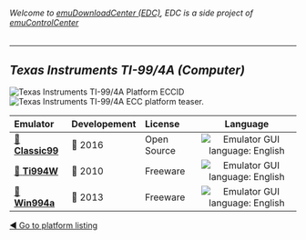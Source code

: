 ###### Welcome to [emuDownloadCenter (EDC)](https://github.com/PhoenixInteractiveNL/emuDownloadCenter/wiki/), EDC is a side project of [emuControlCenter](https://github.com/PhoenixInteractiveNL/emuControlCenter/wiki/)
***
## _Texas Instruments TI-99/4A (Computer)_
![](https://raw.githubusercontent.com/wiki/PhoenixInteractiveNL/emuDownloadCenter/images_platform/ecc_ti99_cell.png "Texas Instruments TI-99/4A Platform ECCID")
![](https://raw.githubusercontent.com/wiki/PhoenixInteractiveNL/emuDownloadCenter/images_platform/ecc_ti99_teaser.png "Texas Instruments TI-99/4A ECC platform teaser.")

| Emulator | Developement | License | Language |
|:---------|:-------------|:--------|:--------:|
| [:file_folder: **Classic99**](https://github.com/PhoenixInteractiveNL/emuDownloadCenter/wiki/Emulator-classic99#menu) | :large_blue_circle: 2016 | Open Source | ![](https://raw.githubusercontent.com/wiki/PhoenixInteractiveNL/emuDownloadCenter/images_flags/icon_flag_EN_24.png "Emulator GUI language: English") |
| [:file_folder: **Ti994W**](https://github.com/PhoenixInteractiveNL/emuDownloadCenter/wiki/Emulator-ti994w#menu) | :red_circle: 2010 | Freeware | ![](https://raw.githubusercontent.com/wiki/PhoenixInteractiveNL/emuDownloadCenter/images_flags/icon_flag_EN_24.png "Emulator GUI language: English") |
| [:file_folder: **Win994a**](https://github.com/PhoenixInteractiveNL/emuDownloadCenter/wiki/Emulator-win994a#menu) | :red_circle: 2013 | Freeware | ![](https://raw.githubusercontent.com/wiki/PhoenixInteractiveNL/emuDownloadCenter/images_flags/icon_flag_EN_24.png "Emulator GUI language: English") |

[:arrow_backward: Go to platform listing](https://github.com/PhoenixInteractiveNL/emuDownloadCenter/wiki/EDC-Platform-List)
